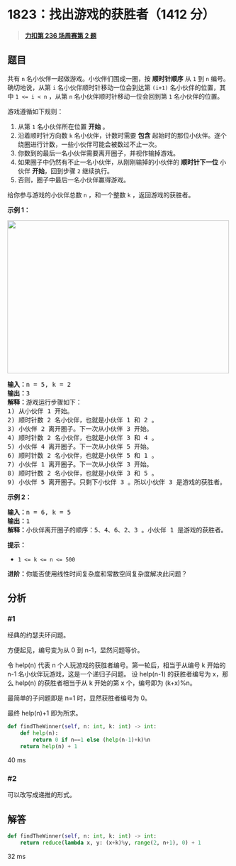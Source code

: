 # 1823：找出游戏的获胜者（1412 分）


> <u>**[力扣第 236 场周赛第 2 题](https://leetcode.cn/problems/find-the-winner-of-the-circular-game/)**</u>

## 题目

<p>共有 <code>n</code> 名小伙伴一起做游戏。小伙伴们围成一圈，按 <strong>顺时针顺序</strong> 从 <code>1</code> 到 <code>n</code> 编号。确切地说，从第 <code>i</code> 名小伙伴顺时针移动一位会到达第 <code>(i+1)</code> 名小伙伴的位置，其中 <code>1 &lt;= i &lt; n</code> ，从第 <code>n</code> 名小伙伴顺时针移动一位会回到第 <code>1</code> 名小伙伴的位置。</p>

<p>游戏遵循如下规则：</p>

<ol>
<li>从第 <code>1</code> 名小伙伴所在位置 <strong>开始</strong> 。</li>
<li>沿着顺时针方向数 <code>k</code> 名小伙伴，计数时需要 <strong>包含</strong> 起始时的那位小伙伴。逐个绕圈进行计数，一些小伙伴可能会被数过不止一次。</li>
<li>你数到的最后一名小伙伴需要离开圈子，并视作输掉游戏。</li>
<li>如果圈子中仍然有不止一名小伙伴，从刚刚输掉的小伙伴的 <strong>顺时针下一位</strong> 小伙伴 <strong>开始</strong>，回到步骤 <code>2</code> 继续执行。</li>
<li>否则，圈子中最后一名小伙伴赢得游戏。</li>
</ol>

<p>给你参与游戏的小伙伴总数 <code>n</code> ，和一个整数 <code>k</code> ，返回游戏的获胜者。</p>



<p><strong>示例 1：</strong></p>
<img alt="" src="https://assets.leetcode.com/uploads/2021/03/25/ic234-q2-ex11.png" style="width: 500px; height: 345px;" />
<pre>
<strong>输入：</strong>n = 5, k = 2
<strong>输出：</strong>3
<strong>解释：</strong>游戏运行步骤如下：
1) 从小伙伴 1 开始。
2) 顺时针数 2 名小伙伴，也就是小伙伴 1 和 2 。
3) 小伙伴 2 离开圈子。下一次从小伙伴 3 开始。
4) 顺时针数 2 名小伙伴，也就是小伙伴 3 和 4 。
5) 小伙伴 4 离开圈子。下一次从小伙伴 5 开始。
6) 顺时针数 2 名小伙伴，也就是小伙伴 5 和 1 。
7) 小伙伴 1 离开圈子。下一次从小伙伴 3 开始。
8) 顺时针数 2 名小伙伴，也就是小伙伴 3 和 5 。
9) 小伙伴 5 离开圈子。只剩下小伙伴 3 。所以小伙伴 3 是游戏的获胜者。</pre>

<p><strong>示例 2：</strong></p>

<pre>
<strong>输入：</strong>n = 6, k = 5
<strong>输出：</strong>1
<strong>解释：</strong>小伙伴离开圈子的顺序：5、4、6、2、3 。小伙伴 1 是游戏的获胜者。
</pre>



<p><strong>提示：</strong></p>

<ul>
<li><code>1 &lt;= k &lt;= n &lt;= 500</code></li>
</ul>



<p><strong>进阶：</strong>你能否使用线性时间复杂度和常数空间复杂度解决此问题？</p>


## 分析

### #1

经典的约瑟夫环问题。

方便起见，编号变为从 0 到 n-1，显然问题等价。

令 help(n) 代表 n 个人玩游戏的获胜者编号。第一轮后，相当于从编号 k 开始的 n-1 名小伙伴玩游戏，这是一个递归子问题。
设 help(n-1) 的获胜者编号为 x，那么 help(n) 的获胜者相当于从 k 开始的第 x 个，编号即为 (k+x)%n。

最简单的子问题即是 n=1 时，显然获胜者编号为 0。

最终 help(n)+1 即为所求。

```python
def findTheWinner(self, n: int, k: int) -> int:
    def help(n):
        return 0 if n==1 else (help(n-1)+k)%n
    return help(n) + 1
```

40 ms

### #2

可以改写成递推的形式。

## 解答

```python
def findTheWinner(self, n: int, k: int) -> int:
    return reduce(lambda x, y: (x+k)%y, range(2, n+1), 0) + 1
```

32 ms



